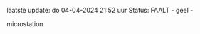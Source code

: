 laatste update: 
do 04-04-2024 21:52   uur 
Status: FAALT - geel - 
<div class="service Y">microstation</div>
